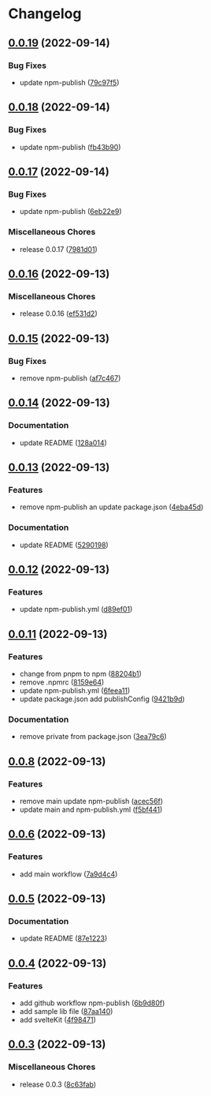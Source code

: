 # Changelog

## [0.0.19](https://github.com/shinokada/release-please-example/compare/v0.0.18...v0.0.19) (2022-09-14)


### Bug Fixes

* update npm-publish ([79c97f5](https://github.com/shinokada/release-please-example/commit/79c97f5eefd986d7f4dcca04bddf5f0bdd474081))

## [0.0.18](https://github.com/shinokada/release-please-example/compare/v0.0.17...v0.0.18) (2022-09-14)


### Bug Fixes

* update npm-publish ([fb43b90](https://github.com/shinokada/release-please-example/commit/fb43b90997b692bc9ad1a64e287bab838c041796))

## [0.0.17](https://github.com/shinokada/release-please-example/compare/v0.0.16...v0.0.17) (2022-09-14)


### Bug Fixes

* update npm-publish ([6eb22e9](https://github.com/shinokada/release-please-example/commit/6eb22e9c6f8fdc114ba51acd9cfb7d6ca08d8fc2))


### Miscellaneous Chores

* release 0.0.17 ([7981d01](https://github.com/shinokada/release-please-example/commit/7981d01c490e76893967d07787a4681776545767))

## [0.0.16](https://github.com/shinokada/release-please-example/compare/v0.0.15...v0.0.16) (2022-09-13)


### Miscellaneous Chores

* release 0.0.16 ([ef531d2](https://github.com/shinokada/release-please-example/commit/ef531d276a55bc715758f31eacf0f9b9b354efd1))

## [0.0.15](https://github.com/shinokada/release-please-example/compare/v0.0.14...v0.0.15) (2022-09-13)


### Bug Fixes

* remove npm-publish ([af7c467](https://github.com/shinokada/release-please-example/commit/af7c4672cb551897950b98d45f2d9d94ed51a80f))

## [0.0.14](https://github.com/shinokada/release-please-example/compare/v0.0.13...v0.0.14) (2022-09-13)


### Documentation

* update README ([128a014](https://github.com/shinokada/release-please-example/commit/128a014619aa0bdfd531a6c34a917fba260d6335))

## [0.0.13](https://github.com/shinokada/release-please-example/compare/v0.0.12...v0.0.13) (2022-09-13)


### Features

* remove npm-publish an update package.json ([4eba45d](https://github.com/shinokada/release-please-example/commit/4eba45d20c6279064c0010115e1e99859e99d758))


### Documentation

* update README ([5290198](https://github.com/shinokada/release-please-example/commit/5290198c3075cdbe1c1d62e3c65e679bfb0277f6))

## [0.0.12](https://github.com/shinokada/release-please-example/compare/v0.0.11...v0.0.12) (2022-09-13)


### Features

* update npm-publish.yml ([d89ef01](https://github.com/shinokada/release-please-example/commit/d89ef0157c356ec7908fb6436927ab0f1e6e3351))

## [0.0.11](https://github.com/shinokada/release-please-example/compare/v0.0.8...v0.0.11) (2022-09-13)


### Features

* change from pnpm to npm ([88204b1](https://github.com/shinokada/release-please-example/commit/88204b1ee277258923257b72f5befc90b9dae7da))
* remove .npmrc ([8159e64](https://github.com/shinokada/release-please-example/commit/8159e64d7f0864eec38adb5d4394001eee5cf151))
* update npm-publish.yml ([6feea11](https://github.com/shinokada/release-please-example/commit/6feea111525ca79e9b4cc000b8879a4b1bfb170a))
* update package.json add publishConfig ([9421b9d](https://github.com/shinokada/release-please-example/commit/9421b9d0117ac355924cf537a92933ab5937d3b8))


### Documentation

* remove private from package.json ([3ea79c6](https://github.com/shinokada/release-please-example/commit/3ea79c6f8e2d2153562a55c5cfb4c0774529672e))

## [0.0.8](https://github.com/shinokada/release-please-example/compare/v0.0.6...v0.0.8) (2022-09-13)


### Features

* remove main update npm-publish ([acec56f](https://github.com/shinokada/release-please-example/commit/acec56f2583159eccb53613c3ad1c93884563702))
* update main and npm-publish.yml ([f5bf441](https://github.com/shinokada/release-please-example/commit/f5bf44108d935e4da06bab0891fdf9558f50710b))

## [0.0.6](https://github.com/shinokada/release-please-example/compare/v0.0.5...v0.0.6) (2022-09-13)


### Features

* add main workflow ([7a9d4c4](https://github.com/shinokada/release-please-example/commit/7a9d4c478a2d0400dd5ec1d9537c32b690428391))

## [0.0.5](https://github.com/shinokada/release-please-example/compare/v0.0.4...v0.0.5) (2022-09-13)


### Documentation

* update README ([87e1223](https://github.com/shinokada/release-please-example/commit/87e12234fcd03effe19dd2d7f92f06bd0e42d35d))

## [0.0.4](https://github.com/shinokada/release-please-example/compare/v0.0.3...v0.0.4) (2022-09-13)


### Features

* add github workflow npm-publish ([6b9d80f](https://github.com/shinokada/release-please-example/commit/6b9d80fe9ba24c9a94f8d1a092b19bbb4ba48e84))
* add sample lib file ([87aa140](https://github.com/shinokada/release-please-example/commit/87aa140d7b605554d8bcb2f78c05196f22d0d165))
* add svelteKit ([4f98471](https://github.com/shinokada/release-please-example/commit/4f98471ffcdf74055e27e4325d43f9e1ba719914))

## [0.0.3](https://github.com/shinokada/release-please-example/compare/v0.0.2...v0.0.3) (2022-09-13)


### Miscellaneous Chores

* release 0.0.3 ([8c63fab](https://github.com/shinokada/release-please-example/commit/8c63fabaf2174840d6726477e38a648948fc09af))
